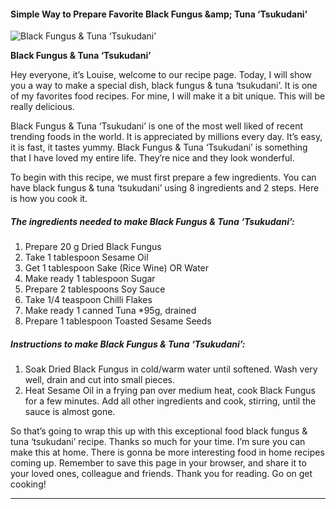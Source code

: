             

#### Simple Way to Prepare Favorite Black Fungus &amp;amp; Tuna ‘Tsukudani’

![Black Fungus &amp; Tuna ‘Tsukudani’](https://img-global.cpcdn.com/recipes/394df52c5fc58ce7/751x532cq70/black-fungus-tuna-tsukudani-recipe-main-photo.jpg)

**Black Fungus &amp; Tuna ‘Tsukudani’**

Hey everyone, it’s Louise, welcome to our recipe page. Today, I will show you a way to make a special dish, black fungus & tuna ‘tsukudani’. It is one of my favorites food recipes. For mine, I will make it a bit unique. This will be really delicious.

Black Fungus & Tuna ‘Tsukudani’ is one of the most well liked of recent trending foods in the world. It is appreciated by millions every day. It’s easy, it is fast, it tastes yummy. Black Fungus & Tuna ‘Tsukudani’ is something that I have loved my entire life. They’re nice and they look wonderful.

To begin with this recipe, we must first prepare a few ingredients. You can have black fungus & tuna ‘tsukudani’ using 8 ingredients and 2 steps. Here is how you cook it.

##### The ingredients needed to make Black Fungus & Tuna ‘Tsukudani’:

1.  Prepare 20 g Dried Black Fungus
2.  Take 1 tablespoon Sesame Oil
3.  Get 1 tablespoon Sake (Rice Wine) OR Water
4.  Make ready 1 tablespoon Sugar
5.  Prepare 2 tablespoons Soy Sauce
6.  Take 1/4 teaspoon Chilli Flakes
7.  Make ready 1 canned Tuna \*95g, drained
8.  Prepare 1 tablespoon Toasted Sesame Seeds

##### Instructions to make Black Fungus & Tuna ‘Tsukudani’:

1.  Soak Dried Black Fungus in cold/warm water until softened. Wash very well, drain and cut into small pieces.
2.  Heat Sesame Oil in a frying pan over medium heat, cook Black Fungus for a few minutes. Add all other ingredients and cook, stirring, until the sauce is almost gone.

So that’s going to wrap this up with this exceptional food black fungus & tuna ‘tsukudani’ recipe. Thanks so much for your time. I’m sure you can make this at home. There is gonna be more interesting food in home recipes coming up. Remember to save this page in your browser, and share it to your loved ones, colleague and friends. Thank you for reading. Go on get cooking!

* * *